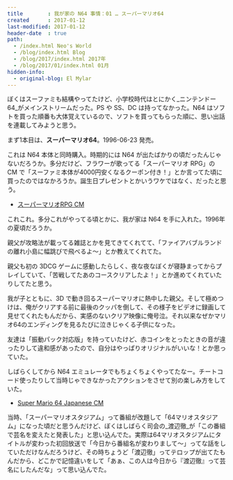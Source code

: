 ```yaml
---
title        : 我が家の N64 事情：01 … スーパーマリオ64
created      : 2017-01-12
last-modified: 2017-01-12
header-date  : true
path:
  - /index.html Neo's World
  - /blog/index.html Blog
  - /blog/2017/index.html 2017年
  - /blog/2017/01/index.html 01月
hidden-info:
  - original-blog: El Mylar
---
```


ぼくはスーファミも結構やってたけど、小学校時代はとにかく_ニンテンドー64_がメインストリームだった。PS や SS、DC は持ってなかった。N64 はソフトを買った順番も大体覚えているので、ソフトを買ってもらった順に、思い出話を連載してみようと思う。

まず1本目は、__スーパーマリオ64__。1996-06-23 発売。

これは N64 本体と同時購入。時期的には N64 が出たばかりの頃だったんじゃないだろうか。多分だけど、フラワーが歌ってる「スーパーマリオ RPG」の CM で「スーファミ本体が4000円安くなるクーポン付き！」とか言ってた頃に買ったのではなかろうか。誕生日プレゼントとかいうワケではなく、だったと思う。

- [スーパーマリオRPG CM](https://youtube.com/watch?v=o3opSDO3Sys)

これこれ。多分これがやってる頃とかに、我が家は N64 を手に入れた。1996年の夏頃だろうか。

親父が攻略法が載ってる雑誌とかを見てきてくれてて、「ファイアバブルランドの離れ小島に幅跳びで飛べるよ～」とか教えてくれてた。

親父も初の 3DCG ゲームに感動したらしく、夜な夜なぼくが寝静まってからプレイしていて、「苦戦してたあのコースクリアしたよ！」とか進めてくれていたりしてたと思う。

我が子とともに、3D で動き回るスーパーマリオに熱中した親父。そして極めつけは、俺がクリアする前に最後のクッパを倒して、その様子をビデオに録画して見せてくれたもんだから、実感のないクリア映像に俺号泣。それ以来なぜかマリオ64のエンディングを見るたびに泣きじゃくる子供になった。

友達は「振動パック対応版」を持っていたけど、赤コインをとったときの音が違ったりして違和感があったので、自分はやっぱりオリジナルがいいな！とか思っていた。

しばらくしてから N64 エミュレータでもちょくちょくやってたなー。チートコード使ったりして当時じゃできなかったアクションをさせて別の楽しみ方をしていた。

- [Super Mario 64 Japanese CM](https://youtube.com/watch?v=_0RQ2XTGt94)

当時、「スーパーマリオスタジアム」って番組が改題して「64マリオスタジアム」になった頃だと思うんだけど、ぼくはしばらく司会の_渡辺徹_が「この番組で芸名を変えたと発表した」と思い込んでた。実際は64マリオスタジアムにタイトルが変わった初回放送で「今日から番組名が変わりまして～」ってな話をしていただけなんだろうけど、その時ちょうど「渡辺徹」ってテロップが出てたもんだから、どこかで記憶違いをして「あぁ、この人は今日から『渡辺徹』って芸名にしたんだな」って思い込んでた。
